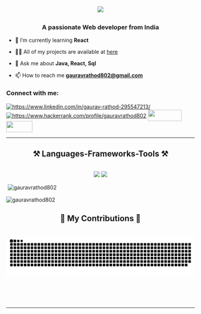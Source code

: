 
<h1 align="center">
    <img src="https://readme-typing-svg.herokuapp.com/?font=Righteous&size=35&center=true&vCenter=true&width=500&height=70&duration=4000&lines=Hi+There!+👋;+I'm+Gaurav+Rathod!;" />
</h1>

<h3 align="center">A passionate Web developer from India</h3>

- 🌱 I’m currently learning **React**

- 👨‍💻 All of my projects are available at [here](https://portfolio-gaurav-rathod.netlify.app/)

- 💬 Ask me about **Java, React, Sql**

- 📫 How to reach me **gauravrathod802@gmail.com**

<h3 align="left">Connect with me:</h3>
<p align="left">
<a href="https://linkedin.com/in/https://www.linkedin.com/in/gaurav-rathod-295547213/" target="blank"><img align="center" src="https://raw.githubusercontent.com/rahuldkjain/github-profile-readme-generator/master/src/images/icons/Social/linked-in-alt.svg" alt="https://www.linkedin.com/in/gaurav-rathod-295547213/" height="30" width="40" /></a>
<a href="https://www.hackerrank.com/https://www.hackerrank.com/profile/gauravrathod802" target="blank"><img align="center" src="https://raw.githubusercontent.com/rahuldkjain/github-profile-readme-generator/master/src/images/icons/Social/hackerrank.svg" alt="https://www.hackerrank.com/profile/gauravrathod802" height="30" width="40" /></a>
<a href="https://portfolio-gaurav-rathod.netlify.app/" target="blank"><img align="center" src="https://img.shields.io/badge/Portfolio-FF5722?style=for-the-badge&logo=todoist&logoColor=white" alt="" height="30" width="90" /></a>
<a href="mailto:gauravrathod.sknsits.comp@gmail.com" target="blank"><img align="center" src="https://img.shields.io/badge/Gmail-333333?style=for-the-badge&logo=gmail&logoColor=red" alt="" height="30" width="70" /></a>
</p>
 <hr/>
 
<h2 align="center">⚒️ Languages-Frameworks-Tools ⚒️</h2>
<br/>
<div align="center">
    <img src="https://skillicons.dev/icons?i=react,bootstrap,html,css,vscode,github,git" />
    <img src="https://skillicons.dev/icons?i=java,javascript,mysql" /><br>
</div>

<p>&nbsp;<img align="center" src="https://github-readme-stats.vercel.app/api?username=gauravrathod802&show_icons=true&locale=en" alt="gauravrathod802" /></p>

<p><img align="center" src="https://github-readme-streak-stats.herokuapp.com/?user=gauravrathod802&" alt="gauravrathod802" /></p>



<div align="center">
  <h2>🐍 My Contributions 🐍</h2>
  <br>
  <img alt="snake eating my contributions" src="https://raw.githubusercontent.com/salesp07/salesp07/output/github-contribution-grid-snake.svg" />
  
  <br/><br/><br/>
</div>

<hr/>

